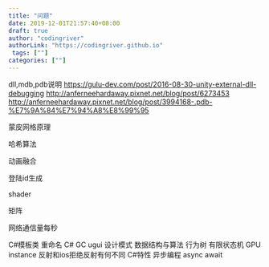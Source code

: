 ```yaml
---
title: "问题"
date: 2019-12-01T21:57:40+08:00
draft: true
author: "codingriver"
authorLink: "https://codingriver.github.io"
 tags: [""]
categories: [""]
---
```


<!--more-->

dll,mdb,pdb说明
https://gulu-dev.com/post/2016-08-30-unity-external-dll-debugging
http://anferneehardaway.pixnet.net/blog/post/6273453
http://anferneehardaway.pixnet.net/blog/post/3994168-.pdb-%E7%9A%84%E7%94%A8%E8%99%95

蒙皮网格原理

哈希算法

动画融合

登陆id生成

shader

矩阵



网络通信量每秒


C#模板类 重命名
C# GC
ugui
设计模式
数据结构与算法
行为树
有限状态机
GPU instance
反射和ios拒绝反射有何不同
C#特性
异步编程 async await
